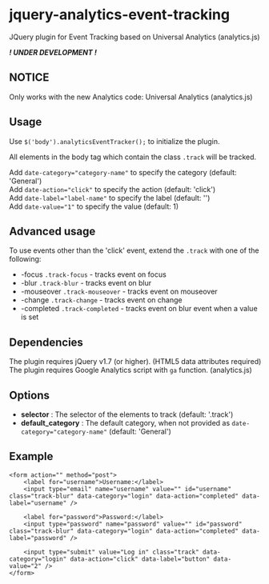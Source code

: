 jquery-analytics-event-tracking
===============================

JQuery plugin for Event Tracking based on Universal Analytics (analytics.js)

***! UNDER DEVELOPMENT !***

NOTICE
------

Only works with the new Analytics code: Universal Analytics  (analytics.js)

Usage
-----

Use `$('body').analyticsEventTracker();` to initialize the plugin. 

All elements in the body tag which contain the class `.track` will be tracked.

Add `date-category="category-name"` to specify the category (default: 'General')  
Add `date-action="click"` to specify the action (default: 'click')  
Add `date-label="label-name"` to specify the label (default: '')  
Add `date-value="1"` to specify the value (default: 1)

Advanced usage
-----

To use events other than the 'click' event, extend the `.track` with one of the following:
* -focus `.track-focus` - tracks event on focus 
* -blur `.track-blur` - tracks event on blur 
* -mouseover `.track-mouseover` - tracks event on mouseover 
* -change `.track-change` - tracks event on change
* -completed `.track-completed` - tracks event on blur event when a value is set

Dependencies
------------

The plugin requires jQuery v1.7 (or higher). (HTML5 data attributes required)
The plugin requires Google Analytics script with `ga` function. (analytics.js)

Options
-------

* **selector** :    	    The selector of the elements to track (default: '.track')
* **default_category** : 	The default category, when not provided as `date-category="category-name"` (default: 'General')

Example
-------

    <form action="" method="post">
  	    <label for="username">Username:</label>
        <input type="email" name="username" value="" id="username" class="track-blur" data-category="login" data-action="completed" data-label="username" />

        <label for="password">Password:</label>
        <input type="password" name="password" value="" id="password" class="track-blur" data-category="login" data-action="completed" data-label="password" />

        <input type="submit" value="Log in" class="track" data-category="login" data-action="click" data-label="button" data-value="2" />
    </form>
